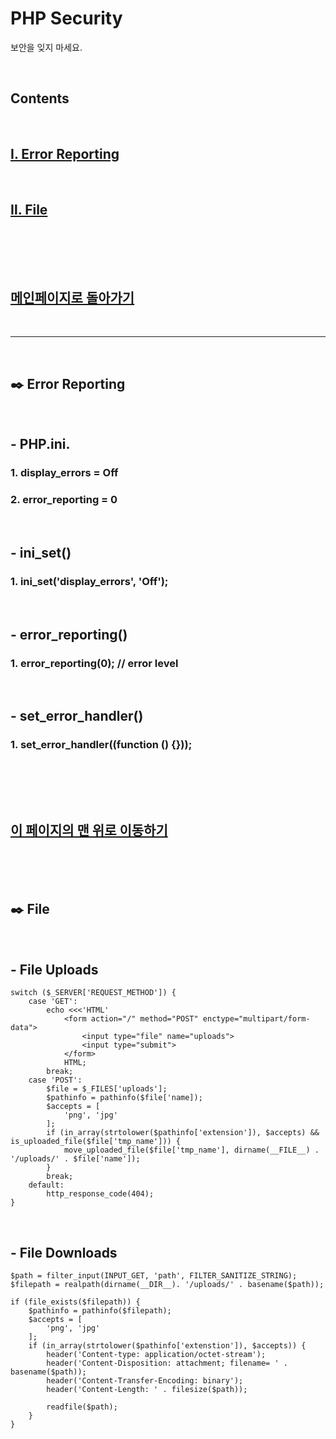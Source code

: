 # PHP Security

보안을 잊지 마세요.

<br>

## Contents

<br>

## [Ⅰ. Error Reporting](#✒️-error-reporting)

<br>

## [Ⅱ. File](#✒️-file)

<br>

<br><br>

## [메인페이지로 돌아가기](README.md)

<br>

---

<br>

## ✒️ Error Reporting

<br>

## - PHP.ini.

### 1. display_errors = Off

### 2. error_reporting = 0

<br>

## - ini_set()

### 1. ini_set('display_errors', 'Off');

<br>

## - error_reporting()

### 1. error_reporting(0); // error level

<br>

## - set_error_handler()

### 1. set_error_handler((function () {}));

<br>

<br><br>

## [이 페이지의 맨 위로 이동하기](#contents)

<br><br><br>

## ✒️ File

<br>

## - File Uploads

```
switch ($_SERVER['REQUEST_METHOD']) {
    case 'GET':
        echo <<<'HTML'
            <form action="/" method="POST" enctype="multipart/form-data">
                <input type="file" name="uploads">
                <input type="submit">
            </form>
            HTML;
        break;
    case 'POST':
        $file = $_FILES['uploads'];
        $pathinfo = pathinfo($file['name]);
        $accepts = [
            'png', 'jpg'
        ];
        if (in_array(strtolower($pathinfo['extension']), $accepts) && is_uploaded_file($file['tmp_name'])) {
            move_uploaded_file($file['tmp_name'], dirname(__FILE__) . '/uploads/' . $file['name']);
        }
        break;
    default:
        http_response_code(404);
}
```

<br>

## - File Downloads

```
$path = filter_input(INPUT_GET, 'path', FILTER_SANITIZE_STRING);
$filepath = realpath(dirname(__DIR__). '/uploads/' . basename($path));

if (file_exists($filepath)) {
    $pathinfo = pathinfo($filepath);
    $accepts = [
        'png', 'jpg'
    ];
    if (in_array(strtolower($pathinfo['extenstion']), $accepts)) {
        header('Content-type: application/octet-stream');
        header('Content-Disposition: attachment; filename= ' . basename($path));
        header('Content-Transfer-Encoding: binary');
        header('Content-Length: ' . filesize($path));

        readfile($path);
    }
}
```

<br>
